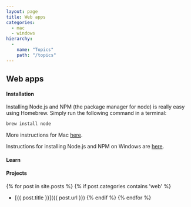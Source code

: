 ```yaml
---
layout: page
title: Web apps
categories:
  - mac
  - windows
hierarchy:
  -
    name: "Topics"
    path: "/topics"
---
```



## Web apps

#### Installation

Installing Node.js and NPM (the package manager for node) is really
easy using Homebrew. Simply run the following command in a terminal:

```bash
brew install node
```

More instructions for Mac [here][node-mac].

Instructions for installing Node.js and NPM on Windows are
[here][node-windows].

#### Learn

#### Projects

{% for post in site.posts %}
    {% if post.categories contains 'web' %}
* [{{ post.title }}]({{ post.url }})
    {% endif %}
{% endfor %}

[node-mac]: https://treehouse.github.io/installation-guides/mac/node-mac.html
[node-windows]: http://blog.teamtreehouse.com/install-node-js-npm-windows

